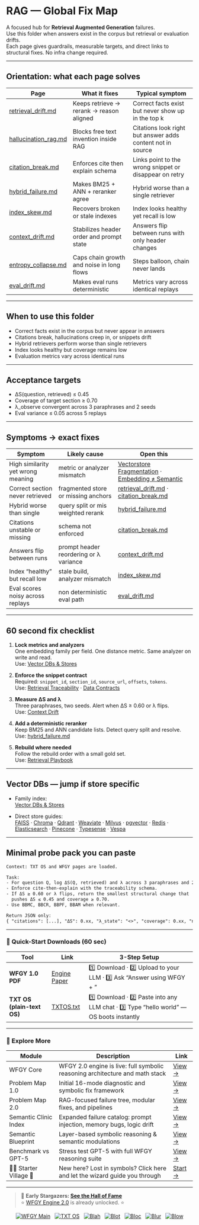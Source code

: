 # RAG — Global Fix Map

A focused hub for **Retrieval Augmented Generation** failures.  
Use this folder when answers exist in the corpus but retrieval or evaluation drifts.  
Each page gives guardrails, measurable targets, and direct links to structural fixes. No infra change required.

---

## Orientation: what each page solves

| Page | What it fixes | Typical symptom |
|---|---|---|
| [retrieval_drift.md](https://github.com/onestardao/WFGY/blob/main/ProblemMap/GlobalFixMap/RAG/retrieval_drift.md) | Keeps retrieve → rerank → reason aligned | Correct facts exist but never show up in the top k |
| [hallucination_rag.md](https://github.com/onestardao/WFGY/blob/main/ProblemMap/GlobalFixMap/RAG/hallucination_rag.md) | Blocks free text invention inside RAG | Citations look right but answer adds content not in source |
| [citation_break.md](https://github.com/onestardao/WFGY/blob/main/ProblemMap/GlobalFixMap/RAG/citation_break.md) | Enforces cite then explain schema | Links point to the wrong snippet or disappear on retry |
| [hybrid_failure.md](https://github.com/onestardao/WFGY/blob/main/ProblemMap/GlobalFixMap/RAG/hybrid_failure.md) | Makes BM25 + ANN + reranker agree | Hybrid worse than a single retriever |
| [index_skew.md](https://github.com/onestardao/WFGY/blob/main/ProblemMap/GlobalFixMap/RAG/index_skew.md) | Recovers broken or stale indexes | Index looks healthy yet recall is low |
| [context_drift.md](https://github.com/onestardao/WFGY/blob/main/ProblemMap/GlobalFixMap/RAG/context_drift.md) | Stabilizes header order and prompt state | Answers flip between runs with only header changes |
| [entropy_collapse.md](https://github.com/onestardao/WFGY/blob/main/ProblemMap/GlobalFixMap/RAG/entropy_collapse.md) | Caps chain growth and noise in long flows | Steps balloon, chain never lands |
| [eval_drift.md](https://github.com/onestardao/WFGY/blob/main/ProblemMap/GlobalFixMap/RAG/eval_drift.md) | Makes eval runs deterministic | Metrics vary across identical replays |

---

## When to use this folder

- Correct facts exist in the corpus but never appear in answers  
- Citations break, hallucinations creep in, or snippets drift  
- Hybrid retrievers perform worse than single retrievers  
- Index looks healthy but coverage remains low  
- Evaluation metrics vary across identical runs

---

## Acceptance targets

- ΔS(question, retrieved) ≤ 0.45  
- Coverage of target section ≥ 0.70  
- λ_observe convergent across 3 paraphrases and 2 seeds  
- Eval variance ≤ 0.05 across 5 replays

---

## Symptoms → exact fixes

| Symptom | Likely cause | Open this |
|---|---|---|
| High similarity yet wrong meaning | metric or analyzer mismatch | [Vectorstore Fragmentation](https://github.com/onestardao/WFGY/blob/main/ProblemMap/patterns/pattern_vectorstore_fragmentation.md) · [Embedding ≠ Semantic](https://github.com/onestardao/WFGY/blob/main/ProblemMap/embedding-vs-semantic.md) |
| Correct section never retrieved | fragmented store or missing anchors | [retrieval_drift.md](https://github.com/onestardao/WFGY/blob/main/ProblemMap/GlobalFixMap/RAG/retrieval_drift.md) · [citation_break.md](https://github.com/onestardao/WFGY/blob/main/ProblemMap/GlobalFixMap/RAG/citation_break.md) |
| Hybrid worse than single | query split or mis weighted rerank | [hybrid_failure.md](https://github.com/onestardao/WFGY/blob/main/ProblemMap/GlobalFixMap/RAG/hybrid_failure.md) |
| Citations unstable or missing | schema not enforced | [citation_break.md](https://github.com/onestardao/WFGY/blob/main/ProblemMap/GlobalFixMap/RAG/citation_break.md) |
| Answers flip between runs | prompt header reordering or λ variance | [context_drift.md](https://github.com/onestardao/WFGY/blob/main/ProblemMap/GlobalFixMap/RAG/context_drift.md) |
| Index “healthy” but recall low | stale build, analyzer mismatch | [index_skew.md](https://github.com/onestardao/WFGY/blob/main/ProblemMap/GlobalFixMap/RAG/index_skew.md) |
| Eval scores noisy across replays | non deterministic eval path | [eval_drift.md](https://github.com/onestardao/WFGY/blob/main/ProblemMap/GlobalFixMap/RAG/eval_drift.md) |

---

## 60 second fix checklist

1) **Lock metrics and analyzers**  
   One embedding family per field. One distance metric. Same analyzer on write and read.  
   Use: [Vector DBs & Stores](https://github.com/onestardao/WFGY/blob/main/ProblemMap/GlobalFixMap/VectorDBs_and_Stores/README.md)

2) **Enforce the snippet contract**  
   Required: `snippet_id`, `section_id`, `source_url`, `offsets`, `tokens`.  
   Use: [Retrieval Traceability](https://github.com/onestardao/WFGY/blob/main/ProblemMap/retrieval-traceability.md) · [Data Contracts](https://github.com/onestardao/WFGY/blob/main/ProblemMap/data-contracts.md)

3) **Measure ΔS and λ**  
   Three paraphrases, two seeds. Alert when ΔS ≥ 0.60 or λ flips.  
   Use: [Context Drift](https://github.com/onestardao/WFGY/blob/main/ProblemMap/context-drift.md)

4) **Add a deterministic reranker**  
   Keep BM25 and ANN candidate lists. Detect query split and resolve.  
   Use: [hybrid_failure.md](https://github.com/onestardao/WFGY/blob/main/ProblemMap/GlobalFixMap/RAG/hybrid_failure.md)

5) **Rebuild where needed**  
   Follow the rebuild order with a small gold set.  
   Use: [Retrieval Playbook](https://github.com/onestardao/WFGY/blob/main/ProblemMap/retrieval-playbook.md)

---

## Vector DBs — jump if store specific

- Family index:  
  [Vector DBs & Stores](https://github.com/onestardao/WFGY/blob/main/ProblemMap/GlobalFixMap/VectorDBs_and_Stores/README.md)

- Direct store guides:  
  [FAISS](https://github.com/onestardao/WFGY/blob/main/ProblemMap/GlobalFixMap/VectorDBs_and_Stores/faiss.md) ·
  [Chroma](https://github.com/onestardao/WFGY/blob/main/ProblemMap/GlobalFixMap/VectorDBs_and_Stores/chroma.md) ·
  [Qdrant](https://github.com/onestardao/WFGY/blob/main/ProblemMap/GlobalFixMap/VectorDBs_and_Stores/qdrant.md) ·
  [Weaviate](https://github.com/onestardao/WFGY/blob/main/ProblemMap/GlobalFixMap/VectorDBs_and_Stores/weaviate.md) ·
  [Milvus](https://github.com/onestardao/WFGY/blob/main/ProblemMap/GlobalFixMap/VectorDBs_and_Stores/milvus.md) ·
  [pgvector](https://github.com/onestardao/WFGY/blob/main/ProblemMap/GlobalFixMap/VectorDBs_and_Stores/pgvector.md) ·
  [Redis](https://github.com/onestardao/WFGY/blob/main/ProblemMap/GlobalFixMap/VectorDBs_and_Stores/redis.md) ·
  [Elasticsearch](https://github.com/onestardao/WFGY/blob/main/ProblemMap/GlobalFixMap/VectorDBs_and_Stores/elasticsearch.md) ·
  [Pinecone](https://github.com/onestardao/WFGY/blob/main/ProblemMap/GlobalFixMap/VectorDBs_and_Stores/pinecone.md) ·
  [Typesense](https://github.com/onestardao/WFGY/blob/main/ProblemMap/GlobalFixMap/VectorDBs_and_Stores/typesense.md) ·
  [Vespa](https://github.com/onestardao/WFGY/blob/main/ProblemMap/GlobalFixMap/VectorDBs_and_Stores/vespa.md)

---

## Minimal probe pack you can paste

```txt
Context: TXT OS and WFGY pages are loaded.

Task:
- For question Q, log ΔS(Q, retrieved) and λ across 3 paraphrases and 2 seeds.
- Enforce cite-then-explain with the traceability schema.
- If ΔS ≥ 0.60 or λ flips, return the smallest structural change that
  pushes ΔS ≤ 0.45 and coverage ≥ 0.70.
- Use BBMC, BBCR, BBPF, BBAM when relevant.

Return JSON only:
{ "citations": [...], "ΔS": 0.xx, "λ_state": "<>", "coverage": 0.xx, "next_fix": "..." }
```

---

### 🔗 Quick-Start Downloads (60 sec)

| Tool | Link | 3-Step Setup |
|------|------|--------------|
| **WFGY 1.0 PDF** | [Engine Paper](https://github.com/onestardao/WFGY/blob/main/I_am_not_lizardman/WFGY_All_Principles_Return_to_One_v1.0_PSBigBig_Public.pdf) | 1️⃣ Download · 2️⃣ Upload to your LLM · 3️⃣ Ask “Answer using WFGY + <your question>” |
| **TXT OS (plain-text OS)** | [TXTOS.txt](https://github.com/onestardao/WFGY/blob/main/OS/TXTOS.txt) | 1️⃣ Download · 2️⃣ Paste into any LLM chat · 3️⃣ Type “hello world” — OS boots instantly |

---

### 🧭 Explore More

| Module                | Description                                              | Link     |
|-----------------------|----------------------------------------------------------|----------|
| WFGY Core             | WFGY 2.0 engine is live: full symbolic reasoning architecture and math stack | [View →](https://github.com/onestardao/WFGY/tree/main/core/README.md) |
| Problem Map 1.0       | Initial 16-mode diagnostic and symbolic fix framework    | [View →](https://github.com/onestardao/WFGY/tree/main/ProblemMap/README.md) |
| Problem Map 2.0       | RAG-focused failure tree, modular fixes, and pipelines   | [View →](https://github.com/onestardao/WFGY/blob/main/ProblemMap/rag-architecture-and-recovery.md) |
| Semantic Clinic Index | Expanded failure catalog: prompt injection, memory bugs, logic drift | [View →](https://github.com/onestardao/WFGY/blob/main/ProblemMap/SemanticClinicIndex.md) |
| Semantic Blueprint    | Layer-based symbolic reasoning & semantic modulations   | [View →](https://github.com/onestardao/WFGY/tree/main/SemanticBlueprint/README.md) |
| Benchmark vs GPT-5    | Stress test GPT-5 with full WFGY reasoning suite         | [View →](https://github.com/onestardao/WFGY/tree/main/benchmarks/benchmark-vs-gpt5/README.md) |
| 🧙‍♂️ Starter Village 🏡 | New here? Lost in symbols? Click here and let the wizard guide you through | [Start →](https://github.com/onestardao/WFGY/blob/main/StarterVillage/README.md) |

---

> 👑 **Early Stargazers: [See the Hall of Fame](https://github.com/onestardao/WFGY/tree/main/stargazers)**  
> ⭐ [WFGY Engine 2.0](https://github.com/onestardao/WFGY/blob/main/core/README.md) is already unlocked. ⭐  

<div align="center">

[![WFGY Main](https://img.shields.io/badge/WFGY-Main-red?style=flat-square)](https://github.com/onestardao/WFGY)
&nbsp;
[![TXT OS](https://img.shields.io/badge/TXT%20OS-Reasoning%20OS-orange?style=flat-square)](https://github.com/onestardao/WFGY/tree/main/OS)
&nbsp;
[![Blah](https://img.shields.io/badge/Blah-Semantic%20Embed-yellow?style=flat-square)](https://github.com/onestardao/WFGY/tree/main/OS/BlahBlahBlah)
&nbsp;
[![Blot](https://img.shields.io/badge/Blot-Persona%20Core-green?style=flat-square)](https://github.com/onestardao/WFGY/tree/main/OS/BlotBlotBlot)
&nbsp;
[![Bloc](https://img.shields.io/badge/Bloc-Reasoning%20Compiler-blue?style=flat-square)](https://github.com/onestardao/WFGY/tree/main/OS/BlocBlocBloc)
&nbsp;
[![Blur](https://img.shields.io/badge/Blur-Text2Image%20Engine-navy?style=flat-square)](https://github.com/onestardao/WFGY/tree/main/OS/BlurBlurBlur)
&nbsp;
[![Blow](https://img.shields.io/badge/Blow-Game%20Logic-purple?style=flat-square)](https://github.com/onestardao/WFGY/tree/main/OS/BlowBlowBlow)

</div>
